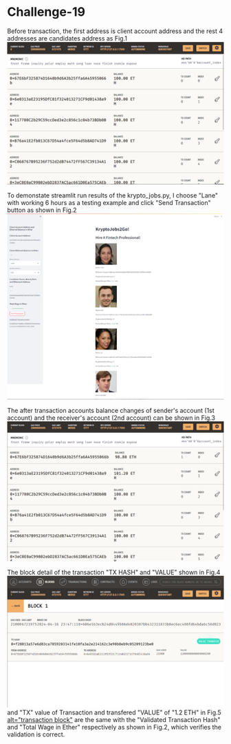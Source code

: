 # Challenge-19

Before transaction, the first address is client account address and the rest 4 addresses are candidates address as Fig.1 ![alt="Before Transaction"](Images/before_transaction.png)

To demonstate streamlit run results of the krypto_jobs.py, I choose "Lane" with working 6 hours as a testing example and click "Send Transaction" button as shown in  Fig.2 ![alt="Krypto"](Images/Krypto.png)

The after transaction accounts balance changes of sender's account (1st account) and the receiver's account (2nd account) can be shown in Fig.3 ![alt="after transaction"](Images/after_transaction.png)

The block detail of the transaction "TX HASH" and "VALUE" shown in Fig.4 ![alt="transaction block"](Images/transaction_block.png) and "TX" value of Transaction and transfered "VALUE" of "1.2 ETH" in Fig.5 [alt="transaction block"](Images/transaction.png) are the same with the "Validated Transaction Hash" and "Total Wage in Ether" respectively as shown in Fig.2, which verifies the validation is correct.


